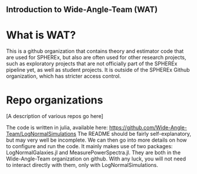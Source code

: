 ## Introduction to Wide-Angle-Team (WAT)

# What is WAT?

This is a github organization that contains theory and estimator code that are used for SPHEREx, but also are often used for other research projects, such as exploratory projects that are not 
officially part of the SPHEREx pipeline yet, as well as student projects. It is outside of the SPHEREx Github organization, which has stricter access control. 

# Repo organizations 

[A description of various repos go here]

The code is written in julia, available here: https://github.com/Wide-Angle-Team/LogNormalSimulations
The README should be fairly self-explanatory, but may very well be incomplete.
We can then go into more details on how to configure and run the code. It mainly makes use of two packages: LogNormalGalaxies.jl and MeasurePowerSpectra.jl. They are both in the Wide-Angle-Team organization on github. With any luck, you will not need to interact directly with them, only with LogNormalSimulations.

<!--

**Here are some ideas to get you started:**

🙋‍♀️ A short introduction - what is your organization all about?
🌈 Contribution guidelines - how can the community get involved?
👩‍💻 Useful resources - where can the community find your docs? Is there anything else the community should know?
🍿 Fun facts - what does your team eat for breakfast?
🧙 Remember, you can do mighty things with the power of [Markdown](https://docs.github.com/github/writing-on-github/getting-started-with-writing-and-formatting-on-github/basic-writing-and-formatting-syntax)
-->
